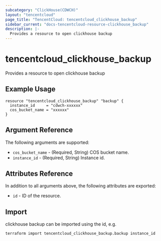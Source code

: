```yaml
---
subcategory: "ClickHouse(CDWCH)"
layout: "tencentcloud"
page_title: "TencentCloud: tencentcloud_clickhouse_backup"
sidebar_current: "docs-tencentcloud-resource-clickhouse_backup"
description: |-
  Provides a resource to open clickhouse backup
---
```


# tencentcloud_clickhouse_backup

Provides a resource to open clickhouse backup

## Example Usage

```hcl
resource "tencentcloud_clickhouse_backup" "backup" {
  instance_id     = "cdwch-xxxxxx"
  cos_bucket_name = "xxxxxx"
}
```

## Argument Reference

The following arguments are supported:

* `cos_bucket_name` - (Required, String) COS bucket name.
* `instance_id` - (Required, String) Instance id.

## Attributes Reference

In addition to all arguments above, the following attributes are exported:

* `id` - ID of the resource.




## Import

clickhouse backup can be imported using the id, e.g.

```
terraform import tencentcloud_clickhouse_backup.backup instance_id
```

